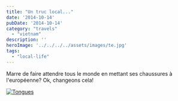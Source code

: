 ```yaml
---
title: "Un truc local..."
date: '2014-10-14'
pubDate: '2014-10-14'
category: "travels"
  - "vietnam"
description: ''
heroImage: '../../../../assets/images/te.jpg'
tags:
  - "local-life"
---
```


Marre de faire attendre tous le monde en mettant ses chaussures à l'européenne? Ok, changeons cela!

[![Tongues](http://malparty.fr/wp-content/uploads/2014/10/IMG_1078-e1413090208871.jpg)](http://malparty.fr/wp-content/uploads/2014/10/IMG_1078-e1413090208871.jpg)
